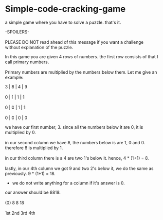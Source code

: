 # Simple-code-cracking-game
a simple game where you have to solve a puzzle. that's it.<br />   

-SPOILERS-<br />   
PLEASE DO NOT read ahead of this message if you want a challenge without explanation of the puzzle.<br />   


In this game you are given 4 rows of numbers. the first row consists of that I call primary numbers.<br />   
Primary numbers are multiplied by the numbers below them. Let me give an example:<br />   

3 | 8 | 4 | 9<br />   
0 | 1 | 1 | 1<br />   
0 | 0 | 1 | 1<br />   
0 | 0 | 0 | 0<br />   

we have our first number, 3. since all the numbers below it are 0, it is multiplied by 0.<br />   
in our second column we have 8, the numbers below is are 1, 0 and 0. therefore 8 is multiplied by 1.<br />   
in our third column there is a 4 are two 1's below it. hence, 4 * (1+1) = 8.<br />   
lastly, in our 4th column we got 9 and two 2's below it, we do the same as previously. 9 * (1+1) = 18.<br />   
* we do not write anything for a column if it's answer is 0.<br />   

our answer should be 8818.<br />   
(0)  8   8   18<br />   
1st 2nd 3rd  4th
